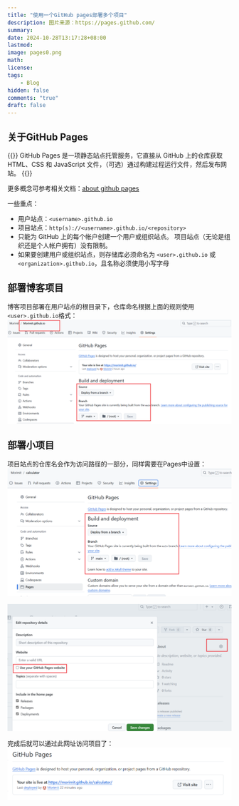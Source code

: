 ```yaml
---
title: "使用一个GitHub pages部署多个项目"
description: 图片来源：https://pages.github.com/
summary: 
date: 2024-10-28T13:17:28+08:00
lastmod:
image: pages0.png
math: 
license: 
tags:
    - Blog
hidden: false
comments: "true"
draft: false
---
```



## 关于GitHub Pages
{{<quote>}}
GitHub Pages 是一项静态站点托管服务，它直接从 GitHub 上的仓库获取 HTML、CSS 和 JavaScript 文件，（可选）通过构建过程运行文件，然后发布网站。
{{</quote>}}

更多概念可参考相关文档：[about github pages](https://docs.github.com/zh/pages/getting-started-with-github-pages/about-github-pages)

一些重点：
- 用户站点：`<username>.github.io`
- 项目站点：`http(s)://<username>.github.io/<repository>`
- 只能为 GitHub 上的每个帐户创建一个用户或组织站点。 项目站点（无论是组织还是个人帐户拥有）没有限制。
- 如果要创建用户或组织站点，则存储库必须命名为 `<user>.github.io` 或 `<organization>.github.io`，且名称必须使用小写字母
## 部署博客项目
博客项目部署在用户站点的根目录下，仓库命名根据上面的规则使用`<user>.github.io`格式：
![GitHub Pages设置](pages-blog.png)

## 部署小项目
项目站点的仓库名会作为访问路径的一部分，同样需要在Pages中设置：
![添加项目分支](pages1.png)

![添加项目的网址路径](pages2.png)

完成后就可以通过此网址访问项目了：
![访问项目](pages3.png)